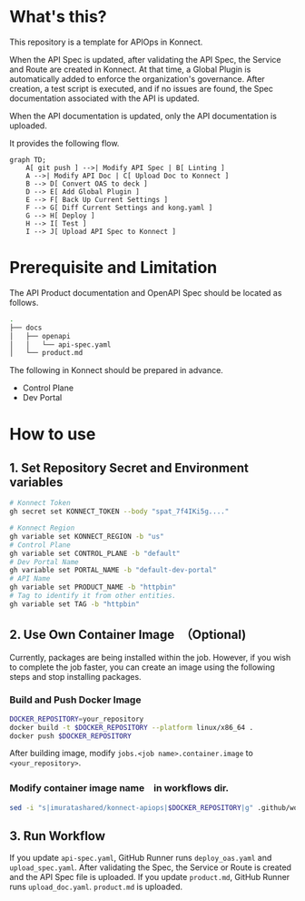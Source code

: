 # What's this?
This repository is a template for APIOps in Konnect.

When the API Spec is updated, after validating the API Spec, the Service and Route are created in Konnect.
At that time, a Global Plugin is automatically added to enforce the organization's governance.
After creation, a test script is executed, and if no issues are found, the Spec documentation associated with the API is updated.

When the API documentation is updated, only the API documentation is uploaded.

It provides the following flow.

```mermaid
graph TD;
    A[ git push ] -->| Modify API Spec | B[ Linting ]
    A -->| Modify API Doc | C[ Upload Doc to Konnect ]
    B --> D[ Convert OAS to deck ]
    D --> E[ Add Global Plugin ]
    E --> F[ Back Up Current Settings ]
    F --> G[ Diff Current Settings and kong.yaml ]
    G --> H[ Deploy ]
    H --> I[ Test ]
    I --> J[ Upload API Spec to Konnect ]
```



# Prerequisite and Limitation
The API Product documentation and OpenAPI Spec should be located as follows.
```sh
.
├── docs
│   ├── openapi
│   │   └── api-spec.yaml
│   └── product.md
```

The following in Konnect should be prepared in advance.
- Control Plane
- Dev Portal

# How to use
## 1. Set Repository Secret and Environment variables
```sh
# Konnect Token
gh secret set KONNECT_TOKEN --body "spat_7f4IKi5g...."
```

```sh
# Konnect Region
gh variable set KONNECT_REGION -b "us"
# Control Plane
gh variable set CONTROL_PLANE -b "default"
# Dev Portal Name
gh variable set PORTAL_NAME -b "default-dev-portal"
# API Name
gh variable set PRODUCT_NAME -b "httpbin"
# Tag to identify it from other entities.
gh variable set TAG -b "httpbin"
```

## 2. Use Own Container Image　（Optional)

Currently, packages are being installed within the job. However, if you wish to complete the job faster, you can create an image using the following steps and stop installing packages.

### Build and Push Docker Image

```sh
DOCKER_REPOSITORY=your_repository
docker build -t $DOCKER_REPOSITORY --platform linux/x86_64 .
docker push $DOCKER_REPOSITORY
```
After building image, modify `jobs.<job name>.container.image` to `<your_repository>`.

### Modify container image name　in workflows dir.

```sh
sed -i "s|imuratashared/konnect-apiops|$DOCKER_REPOSITORY|g" .github/workflows/*
```

## 3. Run Workflow
If you update `api-spec.yaml`, GitHub Runner runs `deploy_oas.yaml` and `upload_spec.yaml`.
After validating the Spec, the Service or Route is created and the API Spec file is uploaded.
If you update `product.md`, GitHub Runner runs `upload_doc.yaml`.
`product.md` is uploaded.